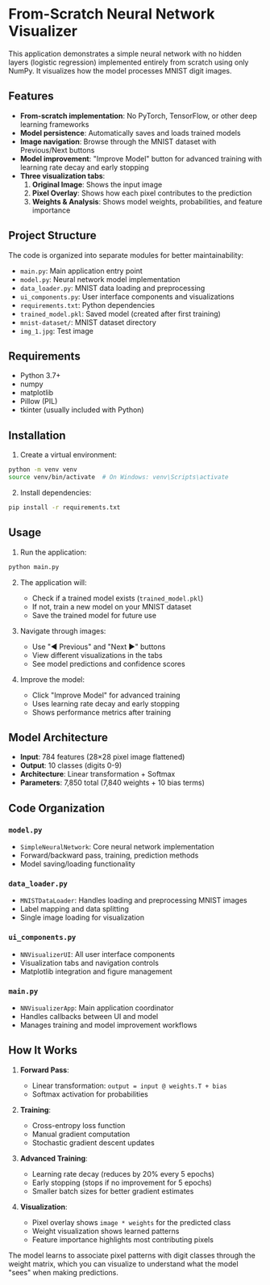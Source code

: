 # From-Scratch Neural Network Visualizer

This application demonstrates a simple neural network with no hidden layers (logistic regression) implemented entirely from scratch using only NumPy. It visualizes how the model processes MNIST digit images.

## Features

- **From-scratch implementation**: No PyTorch, TensorFlow, or other deep learning frameworks
- **Model persistence**: Automatically saves and loads trained models
- **Image navigation**: Browse through the MNIST dataset with Previous/Next buttons
- **Model improvement**: "Improve Model" button for advanced training with learning rate decay and early stopping
- **Three visualization tabs**:
  1. **Original Image**: Shows the input image
  2. **Pixel Overlay**: Shows how each pixel contributes to the prediction
  3. **Weights & Analysis**: Shows model weights, probabilities, and feature importance

## Project Structure

The code is organized into separate modules for better maintainability:

- `main.py`: Main application entry point
- `model.py`: Neural network model implementation
- `data_loader.py`: MNIST data loading and preprocessing
- `ui_components.py`: User interface components and visualizations
- `requirements.txt`: Python dependencies
- `trained_model.pkl`: Saved model (created after first training)
- `mnist-dataset/`: MNIST dataset directory
- `img_1.jpg`: Test image

## Requirements

- Python 3.7+
- numpy
- matplotlib
- Pillow (PIL)
- tkinter (usually included with Python)

## Installation

1. Create a virtual environment:
```bash
python -m venv venv
source venv/bin/activate  # On Windows: venv\Scripts\activate
```

2. Install dependencies:
```bash
pip install -r requirements.txt
```

## Usage

1. Run the application:
```bash
python main.py
```

2. The application will:
   - Check if a trained model exists (`trained_model.pkl`)
   - If not, train a new model on your MNIST dataset
   - Save the trained model for future use

3. Navigate through images:
   - Use "◀ Previous" and "Next ▶" buttons
   - View different visualizations in the tabs
   - See model predictions and confidence scores

4. Improve the model:
   - Click "Improve Model" for advanced training
   - Uses learning rate decay and early stopping
   - Shows performance metrics after training

## Model Architecture

- **Input**: 784 features (28×28 pixel image flattened)
- **Output**: 10 classes (digits 0-9)
- **Architecture**: Linear transformation + Softmax
- **Parameters**: 7,850 total (7,840 weights + 10 bias terms)

## Code Organization

### `model.py`
- `SimpleNeuralNetwork`: Core neural network implementation
- Forward/backward pass, training, prediction methods
- Model saving/loading functionality

### `data_loader.py`
- `MNISTDataLoader`: Handles loading and preprocessing MNIST images
- Label mapping and data splitting
- Single image loading for visualization

### `ui_components.py`
- `NNVisualizerUI`: All user interface components
- Visualization tabs and navigation controls
- Matplotlib integration and figure management

### `main.py`
- `NNVisualizerApp`: Main application coordinator
- Handles callbacks between UI and model
- Manages training and model improvement workflows

## How It Works

1. **Forward Pass**: 
   - Linear transformation: `output = input @ weights.T + bias`
   - Softmax activation for probabilities

2. **Training**:
   - Cross-entropy loss function
   - Manual gradient computation
   - Stochastic gradient descent updates

3. **Advanced Training**:
   - Learning rate decay (reduces by 20% every 5 epochs)
   - Early stopping (stops if no improvement for 5 epochs)
   - Smaller batch sizes for better gradient estimates

4. **Visualization**:
   - Pixel overlay shows `image * weights` for the predicted class
   - Weight visualization shows learned patterns
   - Feature importance highlights most contributing pixels

The model learns to associate pixel patterns with digit classes through the weight matrix, which you can visualize to understand what the model "sees" when making predictions.

